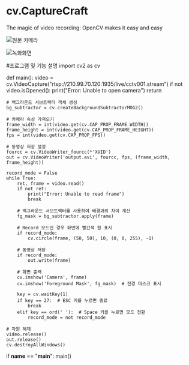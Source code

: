 # cv.CaptureCraft
The magic of video recording: OpenCV makes it easy and easy


![원본 카메라](https://github.com/shfnqkdlfjtm/cv.CaptureCraft/assets/144716487/6744ff9a-9a71-44c7-b6c6-1923d5326190)

![녹화화면](https://github.com/shfnqkdlfjtm/cv.CaptureCraft/assets/144716487/1ef0b8c9-e43c-4d41-b817-c45225bfb936)


#프로그램 및 기능 설명
import cv2  as cv


def main():
    video = cv.VideoCapture("rtsp://210.99.70.120:1935/live/cctv001.stream")
    if not video.isOpened():
        print("Error: Unable to open camera")
        return
    
    # 백그라운드 서브트랙터 객체 생성
    bg_subtractor = cv.createBackgroundSubtractorMOG2()
    
    # 카메라 속성 가져오기
    frame_width = int(video.get(cv.CAP_PROP_FRAME_WIDTH))
    frame_height = int(video.get(cv.CAP_PROP_FRAME_HEIGHT))
    fps = int(video.get(cv.CAP_PROP_FPS))
    
    # 동영상 저장 설정
    fourcc = cv.VideoWriter_fourcc(*'XVID')
    out = cv.VideoWriter('output.avi', fourcc, fps, (frame_width, frame_height))
    
    record_mode = False
    while True:
        ret, frame = video.read()
        if not ret:
            print("Error: Unable to read frame")
            break
        
        # 백그라운드 서브트랙터를 사용하여 배경과의 차이 계산
        fg_mask = bg_subtractor.apply(frame)
        
        # Record 모드인 경우 화면에 빨간색 원 표시
        if record_mode:
            cv.circle(frame, (50, 50), 10, (0, 0, 255), -1)
        
        # 동영상 저장
        if record_mode:
            out.write(frame)
        
        # 화면 출력
        cv.imshow('Camera', frame)
        cv.imshow('Foreground Mask', fg_mask)  # 전경 마스크 표시
        
        key = cv.waitKey(1)
        if key == 27:  # ESC 키를 누르면 종료
            break
        elif key == ord(' '):  # Space 키를 누르면 모드 전환
            record_mode = not record_mode
    
    # 자원 해제
    video.release()
    out.release()
    cv.destroyAllWindows()

if __name__ == "__main__":
    main()
